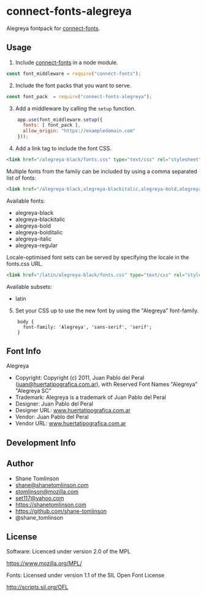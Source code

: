 # connect-fonts-alegreya

Alegreya fontpack for [connect-fonts](https://github.com/shane-tomlinson/connect-fonts).

## Usage

1. Include [connect-fonts](https://github.com/shane-tomlinson/connect-fonts) in a node module.
```js
const font_middleware = require("connect-fonts");
```

2. Include the font packs that you want to serve.
```js
const font_pack  = require("connect-fonts-alegreya");
```

3. Add a middleware by calling the `setup` function.
```js
    app.use(font_middleware.setup({
      fonts: [ font_pack ],
      allow_origin: "https://exampledomain.com"
    }));
```

4. Add a link tag to include the font CSS.
```html
<link href="/alegreya-black/fonts.css" type="text/css" rel="stylesheet"/ >
```

Multiple fonts from the family can be included by using a comma separated list of fonts:
```html
<link href="/alegreya-black,alegreya-blackitalic,alegreya-bold,alegreya-bolditalic,alegreya-italic,alegreya-regular/fonts.css" type="text/css" rel="stylesheet"/ >
```

Available fonts:
* alegreya-black
* alegreya-blackitalic
* alegreya-bold
* alegreya-bolditalic
* alegreya-italic
* alegreya-regular

Locale-optimised font sets can be served by specifying the locale in the fonts.css URL.
```html
<link href="/latin/alegreya-black/fonts.css" type="text/css" rel="stylesheet"/ >
```

Available subsets:
* latin

5. Set your CSS up to use the new font by using the "Alegreya" font-family.
```
    body {
      font-family: 'Alegreya', 'sans-serif', 'serif';
    }
```

## Font Info
Alegreya

* Copyright: Copyright (c) 2011, Juan Pablo del Peral (juan@huertatipografica.com.ar), with Reserved Font Names "Alegreya" "Alegreya SC"
* Trademark: Alegreya is a trademark of Juan Pablo del Peral
* Designer: Juan Pablo del Peral
* Designer URL: www.huertatipografica.com.ar 
* Vendor: Juan Pablo del Peral
* Vendor URL: www.huertatipografica.com.ar

## Development Info

## Author
* Shane Tomlinson
* shane@shanetomlinson.com
* stomlinson@mozilla.com
* set117@yahoo.com
* https://shanetomlinson.com
* https://github.com/shane-tomlinson
* @shane_tomlinson


## License

Software: Licenced under version 2.0 of the MPL

  https://www.mozilla.org/MPL/

Fonts: Licensed under version 1.1 of the SIL Open Font License

  http://scripts.sil.org/OFL


